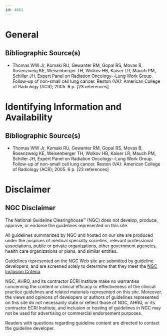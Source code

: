 ```yaml
---
id: 4661
---
```


# General

## Bibliographic Source(s)

- Thomas WW Jr, Komaki RU, Gewanter RM, Gopal RS, Movas B, Rosenzweig KE, Weisenberger TH, Wolkov HB, Kaiser LR, Mauch PM, Schiller JH, Expert Panel on Radiation Oncology--Lung Work Group. Follow-up of non-small cell lung cancer. Reston (VA): American College of Radiology (ACR); 2005. 6 p. [23 references]

# Identifying Information and Availability

## Bibliographic Source(s)

- Thomas WW Jr, Komaki RU, Gewanter RM, Gopal RS, Movas B, Rosenzweig KE, Weisenberger TH, Wolkov HB, Kaiser LR, Mauch PM, Schiller JH, Expert Panel on Radiation Oncology--Lung Work Group. Follow-up of non-small cell lung cancer. Reston (VA): American College of Radiology (ACR); 2005. 6 p. [23 references]

# Disclaimer

## NGC Disclaimer

The National Guideline Clearinghouse™ (NGC) does not develop, produce, approve, or endorse the guidelines represented on this site.

All guidelines summarized by NGC and hosted on our site are produced under the auspices of medical specialty societies, relevant professional associations, public or private organizations, other government agencies, health care organizations or plans, and similar entities.

Guidelines represented on the NGC Web site are submitted by guideline developers, and are screened solely to determine that they meet the [NGC Inclusion Criteria](/help-and-about/summaries/inclusion-criteria).

NGC, AHRQ, and its contractor ECRI Institute make no warranties concerning the content or clinical efficacy or effectiveness of the clinical practice guidelines and related materials represented on this site. Moreover, the views and opinions of developers or authors of guidelines represented on this site do not necessarily state or reflect those of NGC, AHRQ, or its contractor ECRI Institute, and inclusion or hosting of guidelines in NGC may not be used for advertising or commercial endorsement purposes.

Readers with questions regarding guideline content are directed to contact the guideline developer.

